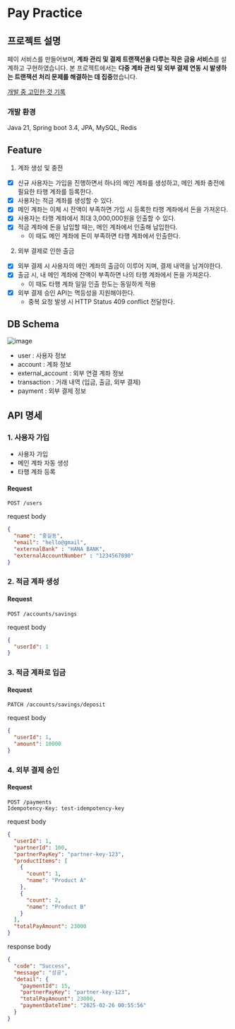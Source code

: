 # Pay Practice

## 프로젝트 설명

페이 서비스를 만들어보며, **계좌 관리 및 결제 트랜잭션을 다루는 작은 금융 서비스**를 설계하고 구현하였습니다.
본 프로젝트에서는 **다중 계좌 관리 및 외부 결제 연동 시 발생하는 트랜잭션 처리 문제를 해결하는 데 집중**했습니다.

[개발 중 고민한 것 기록](https://coffee-sidewalk-a8c.notion.site/1a459a6ae03280baaa50c7b75840e91f?pvs=74)

### 개발 환경
Java 21, Spring boot 3.4, JPA, MySQL, Redis


## Feature
1. 계좌 생성 및 충전
- [x]  신규 사용자는 가입을 진행하면서 하나의 메인 계좌를 생성하고, 메인 계좌 충전에 필요한 타행 계좌를 등록한다.
- [x]  사용자는 적금 계좌를 생성할 수 있다.
- [x]  메인 계좌는 이체 시 잔액이 부족하면 가입 시 등록한 타행 계좌에서 돈을 가져온다.
- [x]  사용자는 타행 계좌에서 최대 3,000,000원을 인출할 수 있다.
- [x]  적금 계좌에 돈을 납입할 때는, 메인 계좌에서 인출해 납입한다.
    - 이 때도 메인 계좌에 돈이 부족하면 타행 계좌에서 인출한다.

2. 외부 결제로 인한 출금
- [x]  외부 결제 시 사용자의 메인 계좌의 출금이 이루어 지며, 결제 내역을 남겨야한다.
- [x]  출금 시, 내 메인 계좌에 잔액이 부족하면 나의 타행 계좌에서 돈을 가져온다.
    - 이 때도 타행 계좌 일일 인출 한도는 동일하게 적용
- [x]  외부 결제 승인 API는 멱등성을 지원해야한다.
    - 중복 요청 발생 시 HTTP Status 409 conflict 전달한다.

## DB Schema

![image](https://github.com/user-attachments/assets/e57a9d17-99c9-40dc-8f6e-f6b4bf15bab3)

- user : 사용자 정보
- account : 계좌 정보
- external_account : 외부 연결 계좌 정보
- transaction : 거래 내역 (입금, 출금, 외부 결제)
- payment : 외부 결제 정보

## API 명세

### 1. 사용자 가입

- 사용자 가입
- 메인 계좌 자동 생성
- 타행 계좌 등록

#### Request
```http
POST /users
```
request body
```json
{
  "name": "홍길동",
  "email": "hello@gmail",
  "externalBank" : "HANA BANK",
  "externalAccountNumber" : "1234567890"
}
```

### 2. 적금 계좌 생성

#### Request
```http
POST /accounts/savings
```

request body
```json
{
  "userId": 1
}
```

### 3. 적금 계좌로 입금

#### Request
```http
PATCH /accounts/savings/deposit
```

request body
```json
{
  "userId": 1,
  "amount": 10000
}
```

### 4. 외부 결제 승인

#### Request
```http
POST /payments
Idempotency-Key: test-idempotency-key
```

request body
```json
{
  "userId": 1,
  "partnerId": 100,
  "partnerPayKey": "partner-key-123",
  "productItems": [
    {
      "count": 1,
      "name": "Product A"
    },
    {
      "count": 2,
      "name": "Product B"
    }
  ],
  "totalPayAmount": 23000
}

```
response body
```json
{
  "code": "Success",
  "message": "성공",
  "detail": {
    "paymentId": 15,
    "partnerPayKey": "partner-key-123",
    "totalPayAmount": 23000,
    "paymentDateTime": "2025-02-26 00:55:56"
  }
}
```
